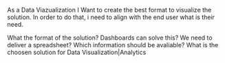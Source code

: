 As a Data Viazualization
I Want to create the best format to visualize the solution.
In order to do that, i need to align with the end user what is their need.

What the format of the solution?
Dashboards can solve this?
We need to deliver a spreadsheet?
Which information should be avaliable?
What is the choosen solution for Data Visualization|Analytics